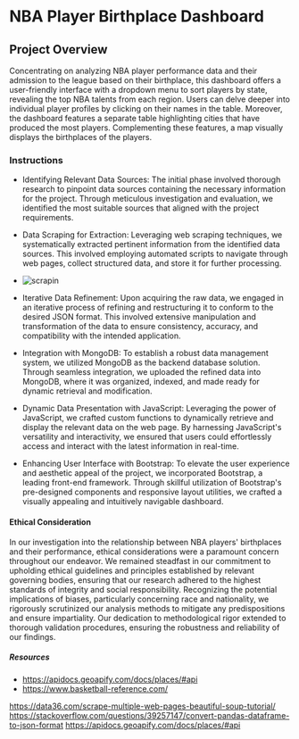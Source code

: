 # NBA Player Birthplace Dashboard

## Project Overview
Concentrating on analyzing NBA player performance data and their admission to the league based on their birthplace, this dashboard offers a user-friendly interface with a dropdown menu to sort players by state, revealing the top NBA talents from each region. Users can delve deeper into individual player profiles by clicking on their names in the table. Moreover, the dashboard features a separate table highlighting cities that have produced the most players. Complementing these features, a map visually displays the birthplaces of the players.

### Instructions 
- Identifying Relevant Data Sources: The initial phase involved thorough research to pinpoint data sources containing the necessary information for the project. Through meticulous investigation and evaluation, we identified the most suitable sources that aligned with the project requirements.
- Data Scraping for Extraction: Leveraging web scraping techniques, we systematically extracted pertinent information from the identified data sources. This involved employing automated scripts to navigate through web pages, collect structured data, and store it for further processing.
- ![scrapin](https://github.com/maxjackwell/project-3/assets/106487718/49dde1b3-9241-4786-81fd-8378e3ac204e)

- Iterative Data Refinement: Upon acquiring the raw data, we engaged in an iterative process of refining and restructuring it to conform to the desired JSON format. This involved extensive manipulation and transformation of the data to ensure consistency, accuracy, and compatibility with the intended application.
- Integration with MongoDB: To establish a robust data management system, we utilized MongoDB as the backend database solution. Through seamless integration, we uploaded the refined data into MongoDB, where it was organized, indexed, and made ready for dynamic retrieval and modification.
- Dynamic Data Presentation with JavaScript: Leveraging the power of JavaScript, we crafted custom functions to dynamically retrieve and display the relevant data on the web page. By harnessing JavaScript's versatility and interactivity, we ensured that users could effortlessly access and interact with the latest information in real-time.
- Enhancing User Interface with Bootstrap: To elevate the user experience and aesthetic appeal of the project, we incorporated Bootstrap, a leading front-end framework. Through skillful utilization of Bootstrap's pre-designed components and responsive layout utilities, we crafted a visually appealing and intuitively navigable dashboard.

#### Ethical Consideration
In our investigation into the relationship between NBA players' birthplaces and their performance, ethical considerations were a paramount concern throughout our endeavor. We remained steadfast in our commitment to upholding ethical guidelines and principles established by relevant governing bodies, ensuring that our research adhered to the highest standards of integrity and social responsibility. Recognizing the potential implications of biases, particularly concerning race and nationality, we rigorously scrutinized our analysis methods to mitigate any predispositions and ensure impartiality. Our dedication to methodological rigor extended to thorough validation procedures, ensuring the robustness and reliability of our findings. 

##### Resources 
- https://apidocs.geoapify.com/docs/places/#api
- https://www.basketball-reference.com/











https://data36.com/scrape-multiple-web-pages-beautiful-soup-tutorial/
https://stackoverflow.com/questions/39257147/convert-pandas-dataframe-to-json-format
https://apidocs.geoapify.com/docs/places/#api
